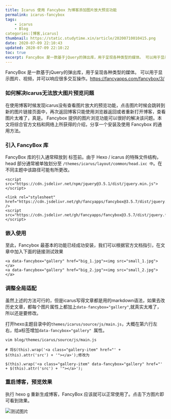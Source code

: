```yaml
---
title: Icarus 使用 Fancybox 为博客添加图片放大预览功能
permalink: icarus-fancybox
tags: 
    - icarus
    - Blog
categories:[博客,icarus]
thumbnail: https://static.studytime.xin/article/20200710010415.png
date: 2020-07-09 22:10:43
updated: 2020-07-09 22:10:22
toc: true
excerpt: FancyBox 是一款基于jQuery的弹出库，用于呈现各种类型的媒体。 可以用于显示图片、视频，并可以响应很多交互操作。https://fancyapps.com/fancybox/3/
---
```


FancyBox 是一款基于jQuery的弹出库，用于呈现各种类型的媒体。 可以用于显示图片、视频，并可以响应很多交互操作。https://fancyapps.com/fancybox/3/

### 如何解决Icarus无法放大图片预览问题

在使用博客时候发现icarus没有查看图片放大的预览功能，点击图片时候会跳转到新的图片链接页面中，再次返回博客只能使用浏览器返回或者重新打开博客，查看图片太难了，真是。
Fancybox 提供的图片浏览功能可以很好的解决该问题。本文将综合官方文档和网络上所获得的介绍，分享一个安装及使用 Fancybox 的通用方法。

### 引入 FancyBox 库
FancyBox 库的引入通常释放到</head> 标签前。由于 Hexo / icarus 的特殊文件结构，head 部分通常被单独划分至 `/themes/icarus/layout/common/head.ixc 中`。在不同主题中该路径可能有所更改。

```
<script src="https://cdn.jsdelivr.net/npm/jquery@3.5.1/dist/jquery.min.js"></script>

<link rel="stylesheet" href="https://cdn.jsdelivr.net/gh/fancyapps/fancybox@3.5.7/dist/jquery.fancybox.min.css" />
<script src="https://cdn.jsdelivr.net/gh/fancyapps/fancybox@3.5.7/dist/jquery.fancybox.min.js"></script>
```

### 嵌入使用
至此，Fancybox 最基本的功能已经成功安装，我们可以根据官方文档指引，在文章中加入下面的链接测试效果
```
<a data-fancybox="gallery" href="big_1.jpg"><img src="small_1.jpg"></a>
<a data-fancybox="gallery" href="big_2.jpg"><img src="small_2.jpg"></a>
```

### 调整全局适配
虽然上述的方法可行的，但是icarus写得文章都是用的markdown语法，如果去改历史文章，都每个图片属性上都加上`data-fancybox="gallery"`,就真实太难了，所以还是要修改。

打开hexo主题目录中的`themes/icarus/source/js/main.js`，大概在第六行左右，给a标签增加`data-fancybox="gallery" `属性。

```
vim blog/themes/icarus/source/js/main.js

# 将$(this).wrap('<a class="gallery-item" href="' + $(this).attr('src') + '"></a>');修改为

$(this).wrap('<a class="gallery-item" data-fancybox="gallery" href="' + $(this).attr('src') + '"></a>');
```

### 重启博客，预览效果
执行 hexo g 重新生成博客，FancyBox 应该就可以正常使用了。点击下方图片即可看到效果。

![测试图片](https://static.studytime.xin/article/20200710010415.png)





